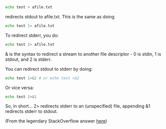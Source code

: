 ```bash
echo test > afile.txt
```
redirects stdout to afile.txt. This is the same as doing
```bash
echo test 1> afile.txt
```
To redirect stderr, you do:
```bash
echo test 2> afile.txt
```
& is the syntax to redirect a stream to another file descriptor - 0 is stdin, 1 is stdout, and 2 is stderr.

You can redirect stdout to stderr by doing:
```bash
echo test 1>&2 # or echo test >&2
```
Or vice versa:
```bash
echo test 2>&1
```
So, in short... 2> redirects stderr to an (unspecified) file, appending &1 redirects stderr to stdout.

(From the legendary StackOverflow answer [here](https://stackoverflow.com/a/818265))